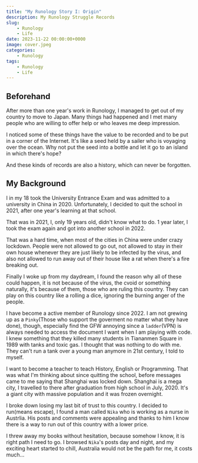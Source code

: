 ```yaml
---
title: "My Runology Story I: Origin"
description: My Runology Struggle Records
slug: 
    - Runology
    - Life
date: 2023-11-22 00:00:00+0000
image: cover.jpeg
categories:
    - Runology
tags:
    - Runology
    - Life
---
```

## Beforehand

After more than one year's work in Runology, I managed to get out of my country to move to Japan. Many things had happened and I met many people who are willing to offer help or who leaves me deep impression.

I noticed some of these things have the value to be recorded and to be put in a corner of the Internet. It's like a seed held by a sailer who is voyaging over the ocean. Why not put the seed into a bottle and let it go to an island in which there's hope?

And these kinds of records are also a history, which can never be forgotten.

## My Background

I in my 18 took the University Entrance Exam and was admitted to a university in China in 2020. Unfortunately, I decided to quit the school in 2021, after one year's learning at that school.

That was in 2021, I, only 19 years old, didn't know what to do. 1 year later, I took the exam again and got into another school in 2022.

That was a hard time, when most of the cities in China were under crazy lockdown. People were not allowed to go out, not allowed to stay in their own house whenever they are just likely to be infected by the virus, and also not allowed to run away out of their house like a rat when there's a fire breaking out.

Finally I woke up from my daydream, I found the reason why all of these could happen, it is not because of the virus, the cvoid or something naturally, it's because of them, those who are ruling this country. They can play on this country like a rolling a dice, ignoring the burning anger of the people.

I have become a active member of Runology since 2022. I am not grewing up as a `Pinky`(Those who support the goverment no matter what they have done), though, especially find the GFW annoying since a `ladder`(VPN) is always needed to access the document I want when I am playing with code. I knew something that they killed many students in Tiananmen Square in 1989 with tanks and toxic gas. I thought that was nothing to do with me. They can't run a tank over a young man anymore in 21st century, I told to myself.

I want to become a teacher to teach History, English or Programming. That was what I'm thinking about since quitting the school, before messages came to me saying that Shanghai was locked down. Shanghai is a mega city, I travelled to there after graduation from high school in July, 2020. It's a giant city with massive population and it was frozen overnight.

I broke down losing my last bit of trust to this country. I decided to run(means escape), I found a man called `Nika` who is working as a nurse in Austrlia. His posts and comments were appealing and thanks to him I know there is a way to run out of this country with a lower price.

I threw away my books without hesitation, because somehow I know, it is right path I need to go. I browsed `Nika`'s posts day and night, and my exciting heart started to chill, Australia would not be the path for me, it costs much...